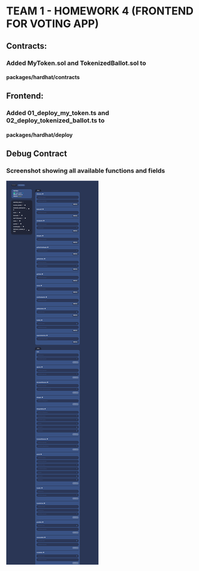# TEAM 1 - HOMEWORK 4 (FRONTEND FOR VOTING APP)
## Contracts:
### Added MyToken.sol and TokenizedBallot.sol to
#### packages/hardhat/contracts

## Frontend:
### Added 01_deploy_my_token.ts and 02_deploy_tokenized_ballot.ts to
#### packages/hardhat/deploy

## Debug Contract
### Screenshot showing all available functions and fields
<img src="https://github.com/Team-1-Solidity-Bootcamp-Q4-2023/week4-se2-tomo/blob/Kent/Screenshot.png" alt="Alt text" title="Screenshot of Debug Contract Page">

